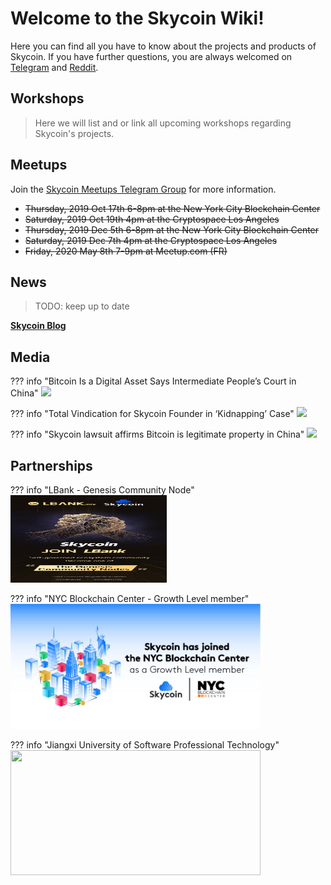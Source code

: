 <!--![SkycoinProject](img/header/skycoin.png?raw=true)-->

# Welcome to the Skycoin Wiki!
Here you can find all you have to know about the projects and products of Skycoin.
If you have further questions, you are always welcomed on [Telegram](https://t.me/Sykycoin) and [Reddit](https://www.reddit.com/r/skycoin/).

<!--[Roadmap of the SkycoinProject](./Roadmap)-->

## Workshops

> Here we will list and or link all upcoming workshops regarding Skycoin's projects.

## Meetups

Join the [Skycoin Meetups Telegram Group](https://t.me/SkycoinMeetups) for more information.

* ~~Thursday, 2019 Oct 17th 6-8pm at the New York City Blockchain Center~~
* ~~Saturday, 2019 Oct 19th   4pm at the Cryptospace Los Angeles~~
* ~~Thursday, 2019 Dec  5th 6-8pm at the New York City Blockchain Center~~
* ~~Saturday, 2019 Dec  7th   4pm at the Cryptospace Los Angeles~~
* ~~Friday,   2020 May  8th 7-9pm at Meetup.com (FR)~~

## News

> TODO: keep up to date

[**Skycoin Blog**](https://www.skycoin.com/blog/)

## Media

??? info "Bitcoin Is a Digital Asset Says Intermediate People’s Court in China"
    <a href="https://cointelegraph.com/news/bitcoin-is-a-digital-asset-says-intermediate-peoples-court-in-china"> <img src="https://images.cointelegraph.com/images/1434_aHR0cHM6Ly9zMy5jb2ludGVsZWdyYXBoLmNvbS9zdG9yYWdlL3VwbG9hZHMvdmlldy9iYTZiODJlZDk5N2Y3OWNhNzVkNTQ2NTE0Zjk5YjczZi5qcGc=.jpg"></a>

??? info "Total Vindication for Skycoin Founder in ‘Kidnapping’ Case"
    <a href="https://medium.com/@cryptofray/total-vindication-for-skycoin-founder-in-kidnapping-case-ef7fdac2c914"> <img src="https://miro.medium.com/max/2000/1*7VHI1l_OrHsCOBn0RSC-0A.jpeg" height="150"></a>

??? info "Skycoin lawsuit affirms Bitcoin is legitimate property in China"
    <a href="https://link.medium.com/jPbOKcaSi6"> <img src="https://miro.medium.com/max/2000/1*whWYKBMFVg3mw9uxmMqZDQ.jpeg" height="150"></a>


## Partnerships

??? info "LBank - Genesis Community Node"
    <a href="https://pbs.twimg.com/media/ECAK6EsU8AELlA8.jpg"> <img src="/img/media/lbank-genesis-community-node.jpg" width="250" height="140"></a>

??? info "NYC Blockchain Center - Growth Level member"
    <a href="https://twitter.com/blockchain_nyc/status/1175770772951973888"> <img src="/img/media/nyc-blockchain-center.jpg" width="400" height="200"></a>

??? info "Jiangxi University of Software Professional Technology"
    <a href="https://medium.com/skycoin/skycoin-partners-with-jiangxi-university-of-software-professionals-3c886e3080e5"> <img src="https://miro.medium.com/max/1251/1*C_rHf13Uwyg6shcR981vaw.png" width="400" height="200"></a>